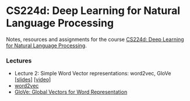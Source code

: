 # CS224d: Deep Learning for Natural Language Processing
Notes, resources and assignments for the course [CS224d: Deep Learning for 
Natural Language Processing](http://cs224d.stanford.edu/).


### Lectures

 - Lecture 2: Simple Word Vector representations: word2vec, GloVe [[slides]](http://cs224d.stanford.edu/lectures/CS224d-Lecture2.pdf) [[video]](https://www.youtube.com/watch?v=T8tQZChniMk)
  - [word2vec](https://code.google.com/p/word2vec/)
  - [GloVe: Global Vectors for Word Representation](http://nlp.stanford.edu/projects/glove/)

